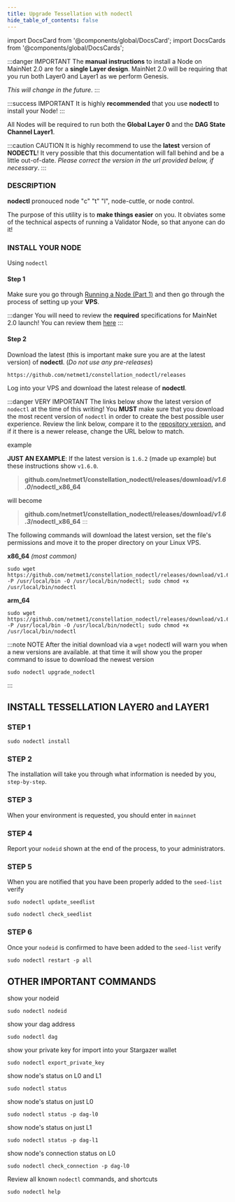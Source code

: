 ```yaml
---
title: Upgrade Tessellation with nodectl
hide_table_of_contents: false
---
```


import DocsCard from '@components/global/DocsCard';
import DocsCards from '@components/global/DocsCards';

<head>
  <title>MainNet 2.0 Automation with nodectl</title>
  <meta
    name="description"
    content="MainNet 2.0 Automation"
  />
  <style>{`
    :root {
      --doc-item-container-width: 60rem;
    }
  `}
  </style>
</head>

:::danger IMPORTANT
The **manual instructions** to install a Node on MainNet 2.0 are for a **single Layer design**.  MainNet 2.0 will be requiring that you run both Layer0 and Layer1 as we perform Genesis.  

*This will change in the future*.
:::

:::success IMPORTANT
It is highly **recommended** that you use **nodectl** to install your Node!
:::

All Nodes will be required to run both the **Global Layer 0** and the **DAG State Channel Layer1**.

:::caution CAUTION
It is highly recommend to use the **latest** version of **NODECTL**!  It very possible that this documentation will fall behind and be a little out-of-date.  *Please correct the version in the url provided below, if necessary*.
:::

### DESCRIPTION

**nodectl** pronouced node "c" "t" "l", node-cuttle, or node control.

The purpose of this utility is to **make things easier** on you.  It obviates some of the technical aspects of running a Validator Node, so that anyone can do it!

### INSTALL YOUR NODE
Using `nodectl`

#### Step 1
Make sure you go through [Running a Node (Part 1)](../validator/install.md) and then go through the process of setting up your **VPS**.

:::danger
You will need to review the **required** specifications for MainNet 2.0 launch!  You can review them [here](../validator/specs.md)
:::

#### Step 2
Download the latest (this is important make sure you are at the latest version) of **nodectl**. (*Do not use any pre-releases*)
```
https://github.com/netmet1/constellation_nodectl/releases
```
Log into your VPS and download the latest release of **nodectl**.

:::danger VERY IMPORTANT
The links below show the latest version of `nodectl` at the time of this writing!  You **MUST** make sure that you download the most recent version of `nodectl` in order to create the best possible user experience.   Review the link below, compare it to the [repository version](https://github.com/netmet1/constellation_nodectl/releases), and if it there is a newer release, change the URL below to match.

example 

**JUST AN EXAMPLE**: If the latest version is `1.6.2` (made up example) but these instructions show `v1.6.0`.

> **github.com/netmet1/constellation_nodectl/releases/download/*v1.6.0*/nodectl_x86_64**

will become

> **github.com/netmet1/constellation_nodectl/releases/download/*v1.6.3*/nodectl_x86_64**
:::

The following commands will download the latest version, set the file's permissions and move it to the proper directory on your Linux VPS.

**x86_64** *(most common)*
```
sudo wget https://github.com/netmet1/constellation_nodectl/releases/download/v1.6.0/nodectl_x86_64 -P /usr/local/bin -O /usr/local/bin/nodectl; sudo chmod +x /usr/local/bin/nodectl
```

**arm_64**
```
sudo wget https://github.com/netmet1/constellation_nodectl/releases/download/v1.6.0/nodectl_arm64 -P /usr/local/bin -O /usr/local/bin/nodectl; sudo chmod +x /usr/local/bin/nodectl
```

:::note NOTE
After the initial download via a `wget` nodectl will warn you when a new versions are available.  at that time it will show you the proper command to issue to download the newest version
```
sudo nodectl upgrade_nodectl
```
:::

## INSTALL TESSELLATION LAYER0 and LAYER1

### STEP 1
```
sudo nodectl install
```

### STEP 2
The installation will take you through what information is needed by you, `step-by-step`.

### STEP 3
When your environment is requested, you should enter in `mainnet`

### STEP 4
Report your `nodeid` shown at the end of the process, to your administrators.

### STEP 5
When you are notified that you have been properly added to the `seed-list`
verify
```
sudo nodectl update_seedlist
```
```
sudo nodectl check_seedlist
```

### STEP 6
Once your `nodeid` is confirmed to have been added to the `seed-list`
verify
```
sudo nodectl restart -p all
```

## OTHER IMPORTANT COMMANDS
show your nodeid
```
sudo nodectl nodeid
```
show your dag address
```
sudo nodectl dag
```
show your private key for import into your Stargazer wallet
```
sudo nodectl export_private_key
```
show node's status on L0 and L1
```
sudo nodectl status
```
show node's status on just L0
```
sudo nodectl status -p dag-l0
```
show node's status on just L1
```
sudo nodectl status -p dag-l1
```
show node's connection status on L0
```
sudo nodectl check_connection -p dag-l0
```
Review all known `nodectl` commands, and shortcuts
```
sudo nodectl help
```